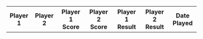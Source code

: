 <table id="recentGames" style="width: 100%;">
  <tr>
    <th>Player 1</th>
    <th>Player 2</th>
    <th>Player 1 Score</th>
    <th>Player 2 Score</th>
    <th>Player 1 Result</th>
    <th>Player 2 Result</th>
    <th>Date Played</th>
  </tr>
  <tbody id="pongList">
  </tbody>
</table>

<script>
 // prepare HTML result container for new output
  const resultContainer = document.getElementById("pongList");
  // prepare URL's to allow easy switch from deployment and localhost
  const url = "http://127.0.0.1:8086/api/pong"
  //const url = "https://pythonalflask.tk/api/pong"
  const read_fetch = url + '/pongList';

  // Load users on page entry
  read_users();


  // Display User Table, data is fetched from Backend Database
  function read_users() {
    // prepare fetch options
    const read_options = {
      method: 'GET', // *GET, POST, PUT, DELETE, etc.
      mode: 'cors', // no-cors, *cors, same-origin
      cache: 'default', // *default, no-cache, reload, force-cache, only-if-cached
      credentials: 'omit', // include, *same-origin, omit
      headers: {
        'Content-Type': 'application/json'
      },
    };

    // fetch the data from API
    fetch(read_fetch, read_options)
      // response is a RESTful "promise" on any successful fetch
      .then(response => {
        // check for response errors
        if (response.status !== 200) {
          const errorMsg = 'Database read error: ' + response.status;
          console.log(errorMsg);
          const tr = document.createElement("tr");
          const td = document.createElement("td");
          td.innerHTML = errorMsg;
          tr.appendChild(td);
          resultContainer.appendChild(tr);
          return;
        }
        // valid response will have json data
        response.json().then(data => {
          console.log(data);
          data.sort(function(a, b) {
            return new Date(b.scoreDate) - new Date(a.scoreDate);
          });
          for (let i = 0; i < 5; i++) {
            const row = data[i];
            console.log(row);
            add_row(row);
          }
        })
      })
      // catch fetch errors (ie ACCESS to server blocked)
      .catch(err => {
        console.error(err);
        const tr = document.createElement("tr");
        const td = document.createElement("td");
        td.innerHTML = err;
        tr.appendChild(td);
        resultContainer.appendChild(tr);
      });
  }


  function add_row(data) {
    const tr = document.createElement("tr");
    const user1 = document.createElement("td");
    const user2 = document.createElement("td");
    const score1 = document.createElement("td");
    const score2 = document.createElement("td");
    const result1 = document.createElement("td");
    const result2 = document.createElement("td");
    const scoreDate = document.createElement("td");

  
    // obtain data that is specific to the API
    user1.innerHTML = data.user1; 
    user2.innerHTML = data.user2; 
    score1.innerHTML = data.score1;
    score2.innerHTML = data.score2;
    result1.innerHTML = data.result1;
    result2.innerHTML = data.result2;
    scoreDate.innerHTML = data.scoreDate;

    // add HTML to container
    tr.appendChild(user1);
    tr.appendChild(user2);
    tr.appendChild(score1);
    tr.appendChild(score2);
    tr.appendChild(result1);
    tr.appendChild(result2);
    tr.appendChild(scoreDate);

    resultContainer.appendChild(tr);
  }
</script>

